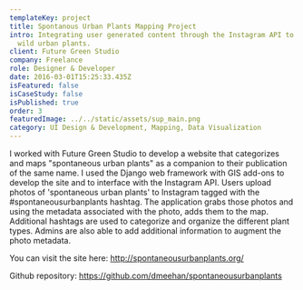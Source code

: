 ```yaml
---
templateKey: project
title: Spontanous Urban Plants Mapping Project
intro: Integrating user generated content through the Instagram API to document
  wild urban plants.
client: Future Green Studio
company: Freelance
role: Designer & Developer
date: 2016-03-01T15:25:33.435Z
isFeatured: false
isCaseStudy: false
isPublished: true
order: 3
featuredImage: ../../static/assets/sup_main.png
category: UI Design & Development, Mapping, Data Visualization
---
```

I worked with Future Green Studio to develop a website that categorizes and maps "spontaneous urban plants" as a companion to their publication of the same name. I used the Django web framework with GIS add-ons to develop the site and to interface with the Instagram API. Users upload photos of 'spontaneous urban plants' to Instagram tagged with the #spontaneousurbanplants hashtag. The application grabs those photos and using the metadata associated with the photo, adds them to the map. Additional hashtags are used to categorize and organize the different plant types. Admins are also able to add additional information to augment the photo metadata.

You can visit the site here: <http://spontaneousurbanplants.org/>

Github repository: https://github.com/dmeehan/spontaneousurbanplants